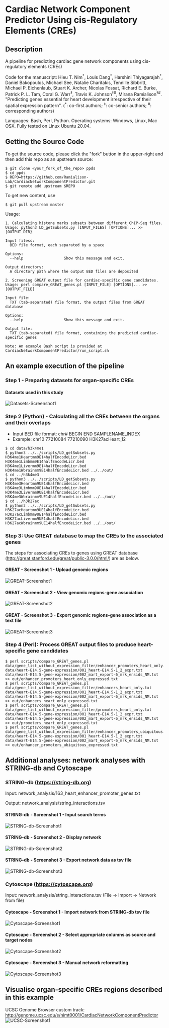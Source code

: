 # Cardiac Network Component Predictor Using cis-Regulatory Elements (CREs)
## Description
A pipeline for predicting cardiac gene network components using cis-regulatory elements (CREs)

Code for the manuscript: Hieu T. Nim<sup>\*</sup>, Louis Dang<sup>\*</sup>, Harshini Thiyagarajah<sup>\*</sup>, Daniel Bakopoulos, Michael See, Natalie Charitakis, Tennille Sibbritt, Michael P. Eichenlaub, Stuart K. Archer, Nicolas Fossat, Richard E. Burke, Patrick P. L. Tam, Coral G. Warr<sup>‡</sup>, Travis K. Johnson<sup>‡#</sup>, Mirana Ramialison<sup>‡#</sup>. "Predicting  genes essential for heart development irrespective of their spatial expression pattern". (<sup>\*</sup>: co-first authors; <sup>‡</sup>: co-senior authors; <sup>#</sup>: corresponding authors)

Languages: Bash, Perl, Python.
Operating systems: Windows, Linux, Mac OSX. 
Fully tested on Linux Ubuntu 20.04. 

## Getting the Source Code

To get the source code, please click the "fork" button in the upper-right and then add this repo as an upstream source:

````
$ git clone <your_fork_of_the_repo> ppds
$ cd ppds
$ REPO=https://github.com/Ramialison-Lab/CardiacNetworkComponentPredictor.git
$ git remote add upstream $REPO
````

To get new content, use 
````
$ git pull upstream master 
````

Usage:

```text
1. Calculating histone marks subsets between different ChIP-Seq files. 
Usage: python3 LD_getSubsets.py [INPUT_FILES] [OPTIONS]... >> [OUTPUT_DIR}

Input filess:
  BED file format, each separated by a space
  
Options:
  --help                  Show this message and exit.

Output directory:
  A directory path where the output BED files are deposited

2. Screening GREAT output file for cardiac-specific gene candidates. 
Usage: perl compare_GREAT_genes.pl [INPUT_FILE] [OPTIONS]... >> [OUTPUT_FILE]

Input file:
  TXT (tab-separated) file format, the output files from GREAT database
  
Options:
  --help                  Show this message and exit.

Output file:
  TXT (tab-separated) file format, containing the predicted cardiac-specific genes

Note: An example Bash script is provided at CardiacNetworkComponentPredictor/run_script.sh  
```



## An example execution of the pipeline
### Step 1 - Preparing datasets for organ-specific CREs
#### Datasets used in this study 
![Datasets-Screenshot1](https://github.com/Ramialison-Lab/CardiacNetworkComponentPredictor/raw/main/CardiacNetworkComponentPredictor/images/Datasets-Screenshot1.png)



### Step 2 (Python) - Calculating all the CREs between the organs and their overlaps
 - Input BED file format: chr# <tab> BEGIN <tab> END <tab> SAMPLENAME_INDEX
 - Example: chr10 <tab> 77210084 <tab> 77210090 <tab> H3K27acHeart_12

````
$ cd data/h3k4me1
$ python3 ../../scripts/LD_getSubsets.py H3K4me1Heartmm9E14halfEncodeLicr.bed H3K4me1Limbmm9E14halfEncodeLicr.bed H3K4me1Livermm9E14halfEncodeLicr.bed H3K4me1Wbrainmm9E14halfEncodeLicr.bed ../../out/
$ cd ../h3k4me3
$ python3 ../../scripts/LD_getSubsets.py H3K4me3Heartmm9UE14halfEncodeLicr.bed H3K4me3Limbmm9UE14halfEncodeLicr.bed H3K4me3Livermm9UE14halfEncodeLicr.bed H3K4me3Wbrainmm9UE14halfEncodeLicr.bed ../../out/
$ cd ../h3k27ac
$ python3 ../../scripts/LD_getSubsets.py H3K27acHeartmm9UE14halfEncodeLicr.bed H3K27acLimbmm9UE14halfEncodeLicr.bed H3K27acLivermm9UE14halfEncodeLicr.bed H3K27acWbrainmm9UE14halfEncodeLicr.bed ../../out/

````

### Step 3: Use GREAT database to map the CREs to the associated genes
The steps for associating CREs to genes using GREAT database (http://great.stanford.edu/great/public-3.0.0/html/) are as below.
#### GREAT - Screenshot 1 - Upload genomic regions
![GREAT-Screenshot1](https://github.com/Ramialison-Lab/CardiacNetworkComponentPredictor/raw/main/CardiacNetworkComponentPredictor/images/GREAT-screenshot1.png)

#### GREAT - Screenshot 2 - View genomic regions-gene association
![GREAT-Screenshot2](https://github.com/Ramialison-Lab/CardiacNetworkComponentPredictor/raw/main/CardiacNetworkComponentPredictor/images/GREAT-screenshot2.png)

#### GREAT - Screenshot 3 - Export genomic regions-gene association as a text file 
![GREAT-Screenshot3](https://github.com/Ramialison-Lab/CardiacNetworkComponentPredictor/raw/main/CardiacNetworkComponentPredictor/images/GREAT-screenshot3.png)


### Step 4 (Perl): Process GREAT output files to produce heart-specific gene candidates
````
$ perl scripts/compare_GREAT_genes.pl data/gene_list_without_expression_filter/enhancer_promoters_heart_only.txt data/heart-E14.5-gene-expression/001_heart-E14.5-1_2_expr.txt data/heart-E14.5-gene-expression/002_mart_export-6_mrk_ensids_NM.txt >> out/enhancer_promoters_heart_only_expressed.txt
$ perl scripts/compare_GREAT_genes.pl data/gene_list_without_expression_filter/enhancers_heart_only.txt data/heart-E14.5-gene-expression/001_heart-E14.5-1_2_expr.txt data/heart-E14.5-gene-expression/002_mart_export-6_mrk_ensids_NM.txt >> out/enhancers_heart_only_expressed.txt
$ perl scripts/compare_GREAT_genes.pl data/gene_list_without_expression_filter/promoters_heart_only.txt data/heart-E14.5-gene-expression/001_heart-E14.5-1_2_expr.txt data/heart-E14.5-gene-expression/002_mart_export-6_mrk_ensids_NM.txt >> out/promoters_heart_only_expressed.txt
$ perl scripts/compare_GREAT_genes.pl data/gene_list_without_expression_filter/enhancer_promoters_ubiquitous.txt data/heart-E14.5-gene-expression/001_heart-E14.5-1_2_expr.txt data/heart-E14.5-gene-expression/002_mart_export-6_mrk_ensids_NM.txt >> out/enhancer_promoters_ubiquitous_expressed.txt 

````

## Additional analyses: network analyses with STRING-db and Cytoscape 
### STRING-db (https://string-db.org)
Input: network_analysis/163_heart_enhancer_promoter_genes.txt 

Output: network_analysis/string_interactions.tsv

#### STRING-db - Screenshot 1 - Input search terms
![STRING-db-Screenshot1](https://github.com/Ramialison-Lab/CardiacNetworkComponentPredictor/raw/main/CardiacNetworkComponentPredictor/images/STRING-DB-Screenshot1.png)
#### STRING-db - Screenshot 2 - Display network
![STRING-db-Screenshot2](https://github.com/Ramialison-Lab/CardiacNetworkComponentPredictor/raw/main/CardiacNetworkComponentPredictor/images/STRING-DB-Screenshot2.png)
#### STRING-db - Screenshot 3 - Export network data as tsv file
![STRING-db-Screenshot3](https://github.com/Ramialison-Lab/CardiacNetworkComponentPredictor/raw/main/CardiacNetworkComponentPredictor/images/STRING-DB-Screenshot3.png)
### Cytoscape (https://cytoscape.org) 

Input: network_analysis/string_interactions.tsv (File -> Import -> Network from file)

#### Cytoscape - Screenshot 1 - Import network from STRING-db tsv file
![Cytoscape-Screenshot1](https://github.com/Ramialison-Lab/CardiacNetworkComponentPredictor/raw/main/CardiacNetworkComponentPredictor/images/Cytoscape-Screenshot1.png)
#### Cytoscape - Screenshot 2 - Select appropriate columns as source and target nodes
![Cytoscape-Screenshot2](https://github.com/Ramialison-Lab/CardiacNetworkComponentPredictor/raw/main/CardiacNetworkComponentPredictor/images/Cytoscape-Screenshot2.png)
#### Cytoscape - Screenshot 3 - Manual network reformatting
![Cytoscape-Screenshot3](https://github.com/Ramialison-Lab/CardiacNetworkComponentPredictor/raw/main/CardiacNetworkComponentPredictor/images/Cytoscape-Screenshot3.png)

## Visualise organ-specific CREs regions described in this example
UCSC Genome Browser custom track: http://genome.ucsc.edu/s/nimt0001/CardiacNetworkComponentPredictor
![UCSC-Screenshot1](https://github.com/Ramialison-Lab/CardiacNetworkComponentPredictor/raw/main/CardiacNetworkComponentPredictor/images/UCSC-Screenshot1.png)

